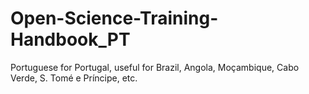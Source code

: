 # Open-Science-Training-Handbook_PT
Portuguese for Portugal, useful for Brazil, Angola, Moçambique, Cabo Verde, S. Tomé e Príncipe, etc.

